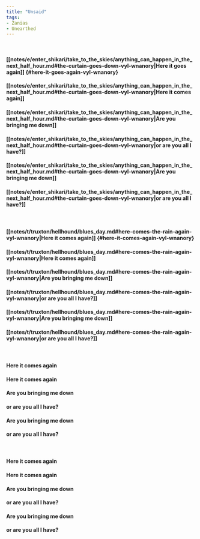 ```yaml
---
title: "Unsaid"
tags:
- Zanias
- Unearthed
---
```

&nbsp;
#### [[notes/e/enter_shikari/take_to_the_skies/anything_can_happen_in_the_next_half_hour.md#the-curtain-goes-down-vyl-wnanory|Here it goes again]] {#here-it-goes-again-vyl-wnanory}
#### [[notes/e/enter_shikari/take_to_the_skies/anything_can_happen_in_the_next_half_hour.md#the-curtain-goes-down-vyl-wnanory|Here it comes again]]
#### [[notes/e/enter_shikari/take_to_the_skies/anything_can_happen_in_the_next_half_hour.md#the-curtain-goes-down-vyl-wnanory|Are you bringing me down]]
#### [[notes/e/enter_shikari/take_to_the_skies/anything_can_happen_in_the_next_half_hour.md#the-curtain-goes-down-vyl-wnanory|or are you all I have?]]
#### [[notes/e/enter_shikari/take_to_the_skies/anything_can_happen_in_the_next_half_hour.md#the-curtain-goes-down-vyl-wnanory|Are you bringing me down]]
#### [[notes/e/enter_shikari/take_to_the_skies/anything_can_happen_in_the_next_half_hour.md#the-curtain-goes-down-vyl-wnanory|or are you all I have?]]
&nbsp;
#### [[notes/t/truxton/hellhound/blues_day.md#here-comes-the-rain-again-vyl-wnanory|Here it comes again]] {#here-it-comes-again-vyl-wnanory}
#### [[notes/t/truxton/hellhound/blues_day.md#here-comes-the-rain-again-vyl-wnanory|Here it comes again]]
#### [[notes/t/truxton/hellhound/blues_day.md#here-comes-the-rain-again-vyl-wnanory|Are you bringing me down]]
#### [[notes/t/truxton/hellhound/blues_day.md#here-comes-the-rain-again-vyl-wnanory|or are you all I have?]]
#### [[notes/t/truxton/hellhound/blues_day.md#here-comes-the-rain-again-vyl-wnanory|Are you bringing me down]]
#### [[notes/t/truxton/hellhound/blues_day.md#here-comes-the-rain-again-vyl-wnanory|or are you all I have?]]
&nbsp;
#### Here it comes again 
#### Here it comes again 
#### Are you bringing me down
#### or are you all I have?
#### Are you bringing me down
#### or are you all I have?
&nbsp;
#### Here it comes again 
#### Here it comes again 
#### Are you bringing me down
#### or are you all I have?
#### Are you bringing me down
#### or are you all I have?
